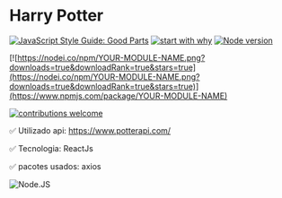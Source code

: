 # Harry Potter 

[![JavaScript Style Guide: Good Parts](https://img.shields.io/badge/code%20style-goodparts-brightgreen.svg?style=flat)](https://github.com/dwyl/goodparts "JavaScript The Good Parts")  [![start with why](https://img.shields.io/badge/start%20with-why%3F-brightgreen.svg?style=flat)](http://www.ted.com/talks/simon_sinek_how_great_leaders_inspire_action) [![Node version](https://img.shields.io/node/v/[NPM-MODULE-NAME].svg?style=flat)](http://nodejs.org/download/)

[![https://nodei.co/npm/YOUR-MODULE-NAME.png?downloads=true&downloadRank=true&stars=true](https://nodei.co/npm/YOUR-MODULE-NAME.png?downloads=true&downloadRank=true&stars=true)](https://www.npmjs.com/package/YOUR-MODULE-NAME)

[![contributions welcome](https://img.shields.io/badge/contributions-welcome-brightgreen.svg?style=flat)](https://github.com/dwyl/esta/issues)


✅ Utilizado api: https://www.potterapi.com/

✅ Tecnologia: ReactJs

✅ pacotes usados: axios


![Node.JS](https://media.giphy.com/media/Bh3YfliwBZNwk/giphy.gif)
